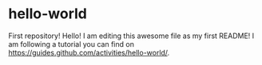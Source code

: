 # hello-world
First repository!
Hello! I am editing this awesome file as my first README! I am following a tutorial you can find on https://guides.github.com/activities/hello-world/.

